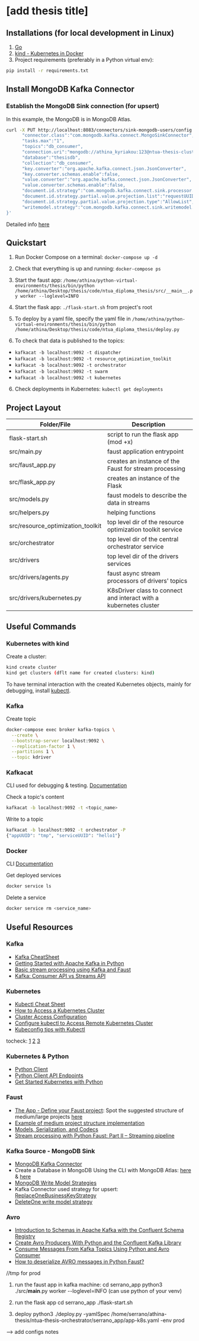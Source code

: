 # [add thesis title]

## Installations (for local development in Linux)
1. [Go](https://golang.org/dl/)
2. [kind - Kubernetes in Docker](https://kind.sigs.k8s.io/docs/user/quick-start/)
3. Project requirements (preferably in a Python virtual env):
```bash
pip install -r requirements.txt
``` 
## Install MongoDB Kafka Connector

### Establish the MongoDB Sink connection (for upsert)
In this example, the MongoDB is in MongoDB Atlas.
```bash
curl -X PUT http://localhost:8083/connectors/sink-mongodb-users/config -H "Content-Type: application/json" -d ' {
      "connector.class":"com.mongodb.kafka.connect.MongoSinkConnector",
      "tasks.max":"1",
      "topics":"db_consumer",
      "connection.uri":"mongodb://athina_kyriakou:123@ntua-thesis-cluster-shard-00-00.xcgej.mongodb.net:27017,ntua-thesis-cluster-shard-00-01.xcgej.mongodb.net:27017,ntua-thesis-cluster-shard-00-02.xcgej.mongodb.net:27017/myFirstDatabase?ssl=true&replicaSet=atlas-xirr44-shard-0&authSource=admin&retryWrites=true&w=majority",
      "database":"thesisdb",
      "collection":"db_consumer",
      "key.converter":"org.apache.kafka.connect.json.JsonConverter",
      "key.converter.schemas.enable":false,
      "value.converter":"org.apache.kafka.connect.json.JsonConverter",
      "value.converter.schemas.enable":false,
      "document.id.strategy":"com.mongodb.kafka.connect.sink.processor.id.strategy.PartialValueStrategy",
      "document.id.strategy.partial.value.projection.list":"requestUUID",
      "document.id.strategy.partial.value.projection.type":"AllowList",
      "writemodel.strategy":"com.mongodb.kafka.connect.sink.writemodel.strategy.ReplaceOneBusinessKeyStrategy"
}'
``` 
Detailed info [here](https://www.mongodb.com/blog/post/getting-started-with-the-mongodb-connector-for-apache-kafka-and-mongodb-atlas)

## Quickstart

1. Run Docker Compose on a terminal: ```docker-compose up -d ```

2. Check that everything is up and running: ```docker-compose ps```

3. Start the faust app: ```/home/athina/python-virtual-environments/thesis/bin/python /home/athina/Desktop/thesis/code/ntua_diploma_thesis/src/__main__.py worker --loglevel=INFO```

4. Start the flask app: ```./flask-start.sh``` from project's root

4. To deploy by a yaml file, specify the yaml file in ```/home/athina/python-virtual-environments/thesis/bin/python /home/athina/Desktop/thesis/code/ntua_diploma_thesis/deploy.py```

5. To check that data is published to the topics:
* ```kafkacat -b localhost:9092 -t dispatcher```
* ```kafkacat -b localhost:9092 -t resource_optimization_toolkit```
* ```kafkacat -b localhost:9092 -t orchestrator```
* ```kafkacat -b localhost:9092 -t swarm```
* ```kafkacat -b localhost:9092 -t kubernetes```

6. Check deployments in Kubernetes: ```kubectl get deployments```

## Project Layout
| Folder/File                       | Description                                                       |
| --------------------------------- | ----------------------------------------------------------------- |
| flask-start.sh                    | script to run the flask app (mod +x)                              |
| src/main.py                       | faust application entrypoint                                      |
| src/faust_app.py                  | creates an instance of the Faust for stream processing            |
| src/flask_app.py                  | creates an instance of the Flask                                  |
| src/models.py                     | faust models to describe the data in streams                      |
| src/helpers.py                    | helping functions                                                 |
| src/resource_optimization_toolkit | top level dir of the resource optimization toolkit service        |
| src/orchestrator                  | top level dir of the central orchestrator service                 |
| src/drivers                       | top level dir of the drivers services                             |
| src/drivers/agents.py             | faust async stream processors of drivers' topics                  |
| src/drivers/kubernetes.py         | K8sDriver class to connect and interact with a kubernetes cluster |

## Useful Commands

### Kubernetes with kind

Create a cluster:
```bash	
kind create cluster
kind get clusters (dflt name for created clusters: kind)
```
To have terminal interaction with the created Kubernetes objects, mainly for debugging, install [kubectl](https://kubernetes.io/docs/reference/kubectl/kubectl/).

### Kafka
Create topic
```bash
docker-compose exec broker kafka-topics \
  --create \
  --bootstrap-server localhost:9092 \
  --replication-factor 1 \
  --partitions 1 \
  --topic kdriver
```

### Kafkacat

CLI used for debugging & testing. [Documentation](https://docs.confluent.io/platform/current/app-development/kafkacat-usage.html)

Check a topic's content
```bash
kafkacat -b localhost:9092 -t <topic_name>
```

Write to a topic
```bash
kafkacat -b localhost:9092 -t orchestrator -P
{"appUUID": "tmp", "serviceUUID": "hello1"}
```

### Docker

CLI [Documentation](https://docs.docker.com/engine/reference/commandline/docker/)

Get deployed services
```bash
docker service ls
```

Delete a service
```bash
docker service rm <service_name>
```

## Useful Resources

### Kafka
* [Kafka CheatSheet](https://docs.confluent.io/platform/current/quickstart/cos-docker-quickstart.html)
* [Getting Started with Apache Kafka in Python](https://towardsdatascience.com/getting-started-with-apache-kafka-in-python-604b3250aa05)
* [Basic stream processing using Kafka and Faust](https://abhishekbose550.medium.com/basic-stream-processing-using-kafka-and-faust-7de07ed0ea77)
* [Kafka: Consumer API vs Streams API](https://stackoverflow.com/questions/44014975/kafka-consumer-api-vs-streams-api)

### Kubernetes
* [Kubectl Cheat Sheet](https://kubernetes.io/docs/reference/kubectl/cheatsheet/)
* [How to Access a Kubernetes Cluster](https://kubernetes.io/docs/tasks/access-application-cluster/access-cluster/)
* [Cluster Access Configuration](https://kubernetes.io/docs/tasks/access-application-cluster/configure-access-multiple-clusters/)
* [Configure kubectl to Access Remote Kubernetes Cluster](https://acloudguru.com/hands-on-labs/configuring-kubectl-to-access-a-remote-cluster)
* [Kubeconfig tips with Kubectl](https://ahmet.im/blog/mastering-kubeconfig/)

tocheck:
[1](https://kubernetes.io/docs/concepts/workloads/controllers/deployment/)
[2](https://www.mirantis.com/blog/introduction-to-yaml-creating-a-kubernetes-deployment/)
[3](https://kubernetes.io/docs/concepts/overview/working-with-objects/)

### Kubernetes & Python
* [Python Client](https://github.com/kubernetes-client/python)
* [Python Client API Endpoints](https://github.com/kubernetes-client/python/blob/master/kubernetes/README.md#documentation-for-api-endpoints)
* [Get Started Kubernetes with Python](https://kubernetes.io/blog/2019/07/23/get-started-with-kubernetes-using-python/)

### Faust
* [The App - Define your Faust project](https://faust.readthedocs.io/en/latest/userguide/application.html#medium-large-projects): Spot the suggested structure of medium/large projects [here](https://faust.readthedocs.io/en/latest/userguide/application.html#medium-large-projects)
* [Example of medium project structure implementation](https://www.8mincode.com/posts/how-to-stream-data-with-kafka-and-faust-streaming-pipeline/)
* [Models, Serialization, and Codecs](https://faust.readthedocs.io/en/latest/userguide/models.html)
* [Stream processing with Python Faust: Part II – Streaming pipeline](https://www.8mincode.com/posts/how-to-stream-data-with-kafka-and-faust-streaming-pipeline/)

### Kafka Source - MongoDB Sink 
* [MongoDB Kafka Connector](https://docs.mongodb.com/kafka-connector/current/)
* Create a Database in MongoDB Using the CLI with MongoDB Atlas: [here](https://www.mongodb.com/basics/create-database) & [here](https://docs.atlas.mongodb.com/mongo-shell-connection/)
* [MongoDB Write Model Strategies](https://docs.mongodb.com/kafka-connector/current/kafka-sink-postprocessors/#custom-write-model-strategy)
* Kafka Connector used strategy for upsert: [ReplaceOneBusinessKeyStrategy](https://docs.mongodb.com/kafka-connector/current/kafka-sink-postprocessors/#std-label-replaceonebusinesskey-example)
* [DeleteOne write model strategy](https://www.mongodb.com/blog/post/mongodb-connector-apache-kafka-available-now)

### Avro
* [Introduction to Schemas in Apache Kafka with the Confluent Schema Registry](https://medium.com/@stephane.maarek/introduction-to-schemas-in-apache-kafka-with-the-confluent-schema-registry-3bf55e401321)
* [Create Avro Producers With Python and the Confluent Kafka Library](https://betterprogramming.pub/avro-producer-with-python-and-confluent-kafka-library-4a1a2ed91a24)
* [Consume Messages From Kafka Topics Using Python and Avro Consumer](https://betterprogramming.pub/consume-messages-from-kafka-topic-using-python-and-avro-consumer-eda5aad64230)
* [How to deserialize AVRO messages in Python Faust?](https://medium.com/swlh/how-to-deserialize-avro-messages-in-python-faust-400118843447)




//tmp for prod
1. run the faust app in kafka machine: 
cd serrano_app
python3 ./src/__main__.py worker --loglevel=INFO
(can use python of your venv)

2. run the flask app
cd serrano_app
./flask-start.sh

3. deploy
python3 ./deploy.py -yamlSpec /home/serrano/athina-thesis/ntua-thesis-orchestrator/serrano_app/app-k8s.yaml -env prod

--> add configs notes